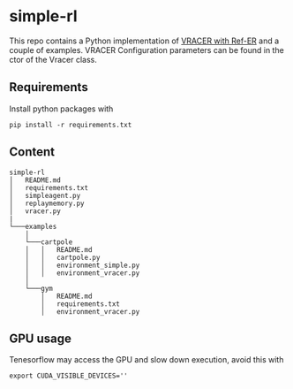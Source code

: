 # simple-rl
This repo contains a Python implementation of [VRACER with Ref-ER](https://www.cse-lab.ethz.ch/wp-content/papercite-data/pdf/novati2019a.pdf) and a couple of examples.
VRACER Configuration parameters can be found in the ctor of the Vracer class.


## Requirements
Install python packages with
```
pip install -r requirements.txt
```

## Content 
```
simple-rl
│   README.md
│   requirements.txt
│   simpleagent.py
│   replaymemory.py
│   vracer.py
|
└───examples
    │
    └───cartpole
    │   │   README.md
    │   │   cartpole.py
    │   │   environment_simple.py
    │   │   environment_vracer.py
    │
    └───gym
        │   README.md
        │   requirements.txt
        │   environment_vracer.py

```

## GPU usage
Tenesorflow may access the GPU and slow down execution, avoid this with
```
export CUDA_VISIBLE_DEVICES=''
```
